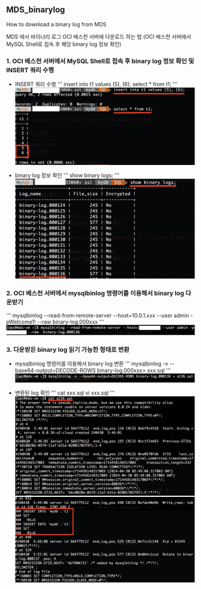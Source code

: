 ## MDS_binarylog
How to download a binary log from MDS

MDS 에서 바이너리 로그 OCI 배스천 서버에 다운로드 하는 법
(OCI 배스천 서버에서  MySQL Shell로 접속 후 해당 binary log 정보 확인)

### 1. OCI 베스천 서버에서 MySQL Shell로 접속 후 binary log 정보 확인 및 INSERT 쿼리 수행
- INSERT 쿼리 수행 
'''
insert into t1 values (5), (6);
select * from t1;
'''
![alt text](/img/image-2.png)

- binary log 정보 확인 
'''
show binary logs;
'''
![chek binary log file](/img/image-3.png)


### 2. OCI 베스천 서버에서 mysqlbinlog 명령어를 이용해서  binary log 다운받기
'''
mysqlbinlog --read-from-remote-server --host=10.0.1.xxx --user admin -pWelcome1! --raw  binary-log.000xxx
'''
![download binlog](/img/image-4.png)

### 3. 다운받은 binary log 읽기 가능한 형태로 변환
- mysqlbinlog 명령어를 이용해서 binary log 변환
'''
mysqlbinlog -v --base64-output=DECODE-ROWS binary-log.000xxx> xxx.sql
'''
![change to a readable format](/img/image-5.png)

- 변환된 log 확인
'''
cat xxx.sql 
vi xxx.sql 
'''
![01log](/img/image-6.png)
![02log](/img/image-7.png)
